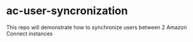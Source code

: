 # ac-user-syncronization
This repo will demonstrate how to synchronize users between 2 Amazon Connect instances
